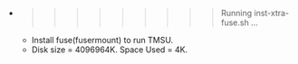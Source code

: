 * >>>>>>>>> Running inst-xtra-fuse.sh ...
  * Install fuse(fusermount) to run TMSU.
  * Disk size = 4096964K. Space Used = 4K.
